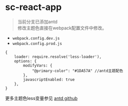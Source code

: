 # sc-react-app

> 当前分支已添加antd <br>修改主题色直接在webpack配置文件中修改。


- `webpack.config.dev.js`
- `webpack.config.prod.js`

```
{
    loader: require.resolve('less-loader'),
    options: {
        modifyVars: { 
            "@primary-color": "#1DA57A" //antd主题配色
        },
        javascriptEnabled: true
    },
}
```

更多主题色less变量参见 [antd github](https://github.com/ant-design/ant-design/blob/master/components/style/themes/default.less)
